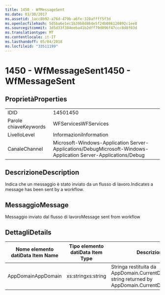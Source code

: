 ```yaml
---
title: 1450 - WfMessageSent
ms.date: 03/30/2017
ms.assetid: 1acc8b92-a76d-479b-a6fe-328affff5f3d
ms.openlocfilehash: 5d5ba6e1ec1b39b8d864e5f24b086120892c1ee8
ms.sourcegitcommit: 3d5d33f384eeba41b2dff79d096f47ccc8d8f03d
ms.translationtype: MT
ms.contentlocale: it-IT
ms.lasthandoff: 05/04/2018
ms.locfileid: "33511199"
---
```

# <a name="1450---wfmessagesent"></a><span data-ttu-id="b991d-102">1450 - WfMessageSent</span><span class="sxs-lookup"><span data-stu-id="b991d-102">1450 - WfMessageSent</span></span>
## <a name="properties"></a><span data-ttu-id="b991d-103">Proprietà</span><span class="sxs-lookup"><span data-stu-id="b991d-103">Properties</span></span>  
  
|||  
|-|-|  
|<span data-ttu-id="b991d-104">ID</span><span class="sxs-lookup"><span data-stu-id="b991d-104">ID</span></span>|<span data-ttu-id="b991d-105">1450</span><span class="sxs-lookup"><span data-stu-id="b991d-105">1450</span></span>|  
|<span data-ttu-id="b991d-106">Parole chiave</span><span class="sxs-lookup"><span data-stu-id="b991d-106">Keywords</span></span>|<span data-ttu-id="b991d-107">WFServices</span><span class="sxs-lookup"><span data-stu-id="b991d-107">WFServices</span></span>|  
|<span data-ttu-id="b991d-108">Livello</span><span class="sxs-lookup"><span data-stu-id="b991d-108">Level</span></span>|<span data-ttu-id="b991d-109">Informazioni</span><span class="sxs-lookup"><span data-stu-id="b991d-109">Information</span></span>|  
|<span data-ttu-id="b991d-110">Canale</span><span class="sxs-lookup"><span data-stu-id="b991d-110">Channel</span></span>|<span data-ttu-id="b991d-111">Microsoft-Windows-Application Server-Applications/Debug</span><span class="sxs-lookup"><span data-stu-id="b991d-111">Microsoft-Windows-Application Server-Applications/Debug</span></span>|  
  
## <a name="description"></a><span data-ttu-id="b991d-112">Descrizione</span><span class="sxs-lookup"><span data-stu-id="b991d-112">Description</span></span>  
 <span data-ttu-id="b991d-113">Indica che un messaggio è stato inviato da un flusso di lavoro.</span><span class="sxs-lookup"><span data-stu-id="b991d-113">Indicates a message has been sent by a workflow.</span></span>  
  
## <a name="message"></a><span data-ttu-id="b991d-114">Messaggio</span><span class="sxs-lookup"><span data-stu-id="b991d-114">Message</span></span>  
 <span data-ttu-id="b991d-115">Messaggio inviato dal flusso di lavoro</span><span class="sxs-lookup"><span data-stu-id="b991d-115">Message sent from workflow</span></span>  
  
## <a name="details"></a><span data-ttu-id="b991d-116">Dettagli</span><span class="sxs-lookup"><span data-stu-id="b991d-116">Details</span></span>  
  
|<span data-ttu-id="b991d-117">Nome elemento dati</span><span class="sxs-lookup"><span data-stu-id="b991d-117">Data Item Name</span></span>|<span data-ttu-id="b991d-118">Tipo elemento dati</span><span class="sxs-lookup"><span data-stu-id="b991d-118">Data Item Type</span></span>|<span data-ttu-id="b991d-119">Descrizione</span><span class="sxs-lookup"><span data-stu-id="b991d-119">Description</span></span>|  
|--------------------|--------------------|-----------------|  
|<span data-ttu-id="b991d-120">AppDomain</span><span class="sxs-lookup"><span data-stu-id="b991d-120">AppDomain</span></span>|<span data-ttu-id="b991d-121">xs:string</span><span class="sxs-lookup"><span data-stu-id="b991d-121">xs:string</span></span>|<span data-ttu-id="b991d-122">Stringa restituita da AppDomain.CurrentDomain.FriendlyName.</span><span class="sxs-lookup"><span data-stu-id="b991d-122">The string returned by AppDomain.CurrentDomain.FriendlyName.</span></span>|
